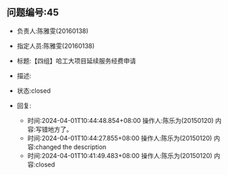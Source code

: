 ## 问题编号:45
- 负责人:陈雅雯(20160138)
- 指定人员:陈雅雯(20160138)
- 标题:【四组】哈工大项目延续服务经费申请
- 描述:


- 状态:closed
- 回复:
    - 时间:2024-04-01T10:44:48.854+08:00
      操作人:陈乐为(20150120)
      内容:写错地方了。
    - 时间:2024-04-01T10:44:27.855+08:00
      操作人:陈乐为(20150120)
      内容:changed the description
    - 时间:2024-04-01T10:41:49.483+08:00
      操作人:陈乐为(20150120)
      内容:closed